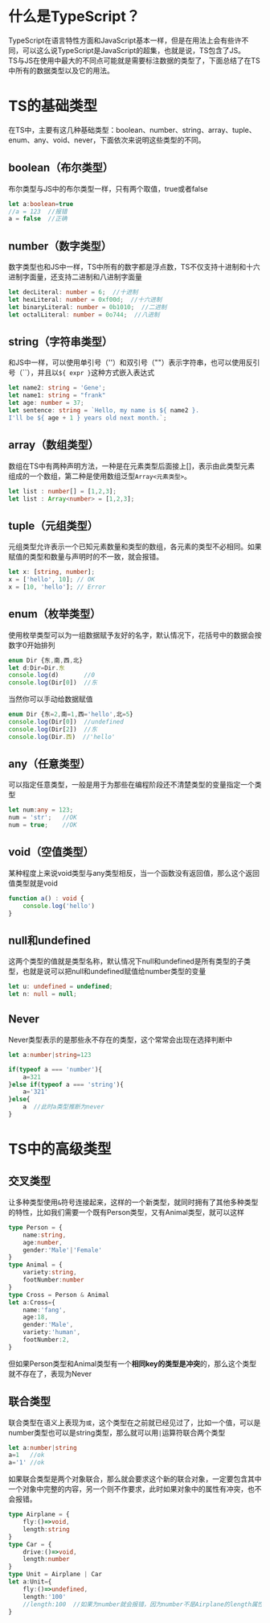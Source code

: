# 什么是TypeScript？
TypeScript在语言特性方面和JavaScript基本一样，但是在用法上会有些许不同，可以这么说TypeScript是JavaScript的超集，也就是说，TS包含了JS。  
TS与JS在使用中最大的不同点可能就是需要标注数据的类型了，下面总结了在TS中所有的数据类型以及它的用法。
# TS的基础类型
在TS中，主要有这几种基础类型：boolean、number、string、array、tuple、enum、any、void、never，下面依次来说明这些类型的不同。
## boolean（布尔类型）
布尔类型与JS中的布尔类型一样，只有两个取值，true或者false
```typescript
let a:boolean=true
//a = 123  //报错
a = false  //正确
```
## number（数字类型）
数字类型也和JS中一样，TS中所有的数字都是浮点数，TS不仅支持十进制和十六进制字面量，还支持二进制和八进制字面量
```typescript
let decLiteral: number = 6;  //十进制
let hexLiteral: number = 0xf00d;  //十六进制
let binaryLiteral: number = 0b1010;  //二进制
let octalLiteral: number = 0o744;  //八进制
```
## string（字符串类型）
和JS中一样，可以使用单引号（''）和双引号（""）表示字符串，也可以使用反引号（``），并且以`${ expr }`这种方式嵌入表达式
```typescript
let name2: string = 'Gene';
let name1: string = "frank"
let age: number = 37;
let sentence: string = `Hello, my name is ${ name2 }.
I'll be ${ age + 1 } years old next month.`;
```
## array（数组类型）
数组在TS中有两种声明方法，一种是在元素类型后面接上[]，表示由此类型元素组成的一个数组，第二种是使用数组泛型`Array<元素类型>`。
```typescript
let list : number[] = [1,2,3];
let list : Array<number> = [1,2,3];
```
## tuple（元组类型）
元组类型允许表示一个已知元素数量和类型的数组，各元素的类型不必相同。如果赋值的类型和数量与声明时的不一致，就会报错。
```typescript
let x: [string, number];
x = ['hello', 10]; // OK
x = [10, 'hello']; // Error
```
## enum（枚举类型）
使用枚举类型可以为一组数据赋予友好的名字，默认情况下，花括号中的数据会按数字0开始排列
```typescript
enum Dir {东,南,西,北}
let d:Dir=Dir.东
console.log(d)       //0
console.log(Dir[0])  //东
```
当然你可以手动给数据赋值
```typescript
enum Dir {东=2,南=1,西='hello',北=5}
console.log(Dir[0])  //undefined
console.log(Dir[2])  //东
console.log(Dir.西)  //'hello'
```
## any（任意类型）
可以指定任意类型，一般是用于为那些在编程阶段还不清楚类型的变量指定一个类型
```typescript
let num:any = 123;
num = 'str';   //OK
num = true;    //OK
```
## void（空值类型）
某种程度上来说void类型与any类型相反，当一个函数没有返回值，那么这个返回值类型就是void
```typescript
function a() : void {
    console.log('hello')
}
```
## null和undefined
这两个类型的值就是类型名称，默认情况下null和undefined是所有类型的子类型，也就是说可以把null和undefined赋值给number类型的变量
```typescript
let u: undefined = undefined;
let n: null = null;
```
## Never
Never类型表示的是那些永不存在的类型，这个常常会出现在选择判断中
```typescript
let a:number|string=123

if(typeof a === 'number'){
    a=321
}else if(typeof a === 'string'){
    a='321'
}else{
    a  //此时a类型推断为never
}
```
# TS中的高级类型
## 交叉类型
让多种类型使用`&`符号连接起来，这样的一个新类型，就同时拥有了其他多种类型的特性，比如我们需要一个既有Person类型，又有Animal类型，就可以这样
```typescript
type Person = {
    name:string,
    age:number,
    gender:'Male'|'Female'
}
type Animal = {
    variety:string,
    footNumber:number
}
type Cross = Person & Animal
let a:Cross={
    name:'fang',
    age:18,
    gender:'Male',
    variety:'human',
    footNumber:2,
}
```
但如果Person类型和Animal类型有一个**相同key的类型是冲突**的，那么这个类型就不存在了，表现为Never
## 联合类型
联合类型在语义上表现为`或`，这个类型在之前就已经见过了，比如一个值，可以是number类型也可以是string类型，那么就可以用`|`运算符联合两个类型
```typescript
let a:number|string
a=1   //ok
a='1' //ok
```
如果联合类型是两个对象联合，那么就会要求这个新的联合对象，一定要包含其中一个对象中完整的内容，另一个则不作要求，此时如果对象中的属性有冲突，也不会报错。
```typescript
type Airplane = {
    fly:()=>void,
    length:string
}
type Car = {
    drive:()=>void,
    length:number
}
type Unit = Airplane | Car
let a:Unit={
    fly:()=>undefined,
    length:'100'
    //length:100  //如果为number就会报错，因为number不是Airplane的length属性
}
